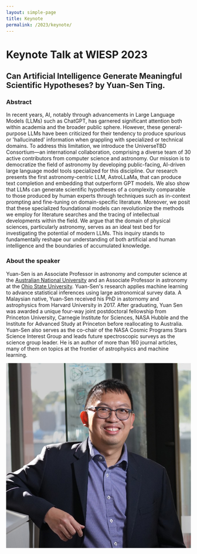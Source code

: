 ```yaml
---
layout: simple-page
title: Keynote
permalink: /2023/keynote/
---
```


# Keynote Talk at WIESP 2023

## Can Artificial Intelligence Generate Meaningful Scientific Hypotheses? by Yuan-Sen Ting. 

### Abstract 
In recent years, AI, notably through advancements in Large Language Models (LLMs) such as ChatGPT, has garnered significant attention both within academia and the broader public sphere. However, these general-purpose LLMs have been criticized for their tendency to produce spurious or 'hallucinated' information when grappling with specialized or technical domains. To address this limitation, we introduce the UniverseTBD Consortium—an international collaboration, comprising a diverse team of 30 active contributors from computer science and astronomy. Our mission is to democratize the field of astronomy by developing public-facing, AI-driven large language model tools specialized for this discipline. Our research presents the first astronomy-centric LLM, AstroLLaMa, that can produce text completion and embedding that outperform GPT models. We also show that LLMs can generate scientific hypotheses of a complexity comparable to those produced by human experts through techniques such as in-context prompting and fine-tuning on domain-specific literature. Moreover, we posit that these specialized foundational models can revolutionize the methods we employ for literature searches and the tracing of intellectual developments within the field. We argue that the domain of physical sciences, particularly astronomy, serves as an ideal test bed for investigating the potential of modern LLMs. This inquiry stands to fundamentally reshape our understanding of both artificial and human intelligence and the boundaries of accumulated knowledge.

### About the speaker
Yuan-Sen is an Associate Professor in astronomy and computer science at the [Australian National University](https://researchers.anu.edu.au/researchers/ting-y) and an Associate Professor in astronomy at the [Ohio State University](https://astronomy.osu.edu/news/dr.-yuan-sen-ting-will-join-osu-astronomy-associate-professor-august-2024). Yuan-Sen's research applies machine learning to advance statistical inferences using large astronomical survey data. A Malaysian native, Yuan-Sen received his PhD in astornomy and astrophysics from Harvard University in 2017. After graduating, Yuan Sen was awarded a unique four-way joint postdoctoral fellowship from Princeton University, Carnegie Institute for Sciences, NASA Hubble and the Institute for Advanced Study at Princeton before reallocating to Australia. Yuan-Sen also serves as the co-chair of the NASA Cosmic Programs Stars Science Interest Group and leads future spectroscopic surveys as the science group leader. He is an author of more than 160 journal articles, many of them on topics at the frontier of astrophysics and machine learning. 

![photo of keynote speaker Yuan-Sen Ting](2023/yuan-sen-ting.png "photo of keynote speaker Yuan-Sen Ting")
